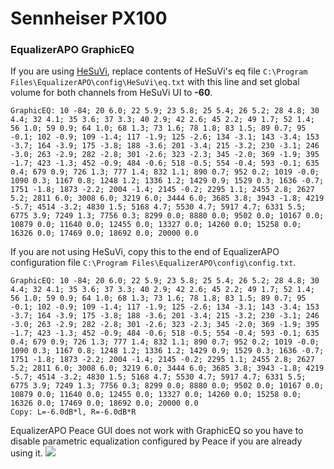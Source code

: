 # Sennheiser PX100
### EqualizerAPO GraphicEQ
If you are using [HeSuVi](https://sourceforge.net/projects/hesuvi/), replace contents of HeSuVi's eq file `C:\Program Files\EqualizerAPO\config\HeSuVi\eq.txt` with this line and set global volume for both channels from HeSuVi UI to **-60**.
```
GraphicEQ: 10 -84; 20 6.0; 22 5.9; 23 5.8; 25 5.4; 26 5.2; 28 4.8; 30 4.4; 32 4.1; 35 3.6; 37 3.3; 40 2.9; 42 2.6; 45 2.2; 49 1.7; 52 1.4; 56 1.0; 59 0.9; 64 1.0; 68 1.3; 73 1.6; 78 1.8; 83 1.5; 89 0.7; 95 -0.1; 102 -0.9; 109 -1.4; 117 -1.9; 125 -2.6; 134 -3.1; 143 -3.4; 153 -3.7; 164 -3.9; 175 -3.8; 188 -3.6; 201 -3.4; 215 -3.2; 230 -3.1; 246 -3.0; 263 -2.9; 282 -2.8; 301 -2.6; 323 -2.3; 345 -2.0; 369 -1.9; 395 -1.7; 423 -1.3; 452 -0.9; 484 -0.6; 518 -0.5; 554 -0.4; 593 -0.1; 635 0.4; 679 0.9; 726 1.3; 777 1.4; 832 1.1; 890 0.7; 952 0.2; 1019 -0.0; 1090 0.3; 1167 0.8; 1248 1.2; 1336 1.2; 1429 0.9; 1529 0.3; 1636 -0.7; 1751 -1.8; 1873 -2.2; 2004 -1.4; 2145 -0.2; 2295 1.1; 2455 2.8; 2627 5.2; 2811 6.0; 3008 6.0; 3219 6.0; 3444 6.0; 3685 3.8; 3943 -1.8; 4219 -5.7; 4514 -3.2; 4830 1.5; 5168 4.7; 5530 4.7; 5917 4.7; 6331 5.5; 6775 3.9; 7249 1.3; 7756 0.3; 8299 0.0; 8880 0.0; 9502 0.0; 10167 0.0; 10879 0.0; 11640 0.0; 12455 0.0; 13327 0.0; 14260 0.0; 15258 0.0; 16326 0.0; 17469 0.0; 18692 0.0; 20000 0.0
```
If you are not using HeSuVi, copy this to the end of EqualizerAPO configuration file `C:\Program Files\EqualizerAPO\config\config.txt`.
```
GraphicEQ: 10 -84; 20 6.0; 22 5.9; 23 5.8; 25 5.4; 26 5.2; 28 4.8; 30 4.4; 32 4.1; 35 3.6; 37 3.3; 40 2.9; 42 2.6; 45 2.2; 49 1.7; 52 1.4; 56 1.0; 59 0.9; 64 1.0; 68 1.3; 73 1.6; 78 1.8; 83 1.5; 89 0.7; 95 -0.1; 102 -0.9; 109 -1.4; 117 -1.9; 125 -2.6; 134 -3.1; 143 -3.4; 153 -3.7; 164 -3.9; 175 -3.8; 188 -3.6; 201 -3.4; 215 -3.2; 230 -3.1; 246 -3.0; 263 -2.9; 282 -2.8; 301 -2.6; 323 -2.3; 345 -2.0; 369 -1.9; 395 -1.7; 423 -1.3; 452 -0.9; 484 -0.6; 518 -0.5; 554 -0.4; 593 -0.1; 635 0.4; 679 0.9; 726 1.3; 777 1.4; 832 1.1; 890 0.7; 952 0.2; 1019 -0.0; 1090 0.3; 1167 0.8; 1248 1.2; 1336 1.2; 1429 0.9; 1529 0.3; 1636 -0.7; 1751 -1.8; 1873 -2.2; 2004 -1.4; 2145 -0.2; 2295 1.1; 2455 2.8; 2627 5.2; 2811 6.0; 3008 6.0; 3219 6.0; 3444 6.0; 3685 3.8; 3943 -1.8; 4219 -5.7; 4514 -3.2; 4830 1.5; 5168 4.7; 5530 4.7; 5917 4.7; 6331 5.5; 6775 3.9; 7249 1.3; 7756 0.3; 8299 0.0; 8880 0.0; 9502 0.0; 10167 0.0; 10879 0.0; 11640 0.0; 12455 0.0; 13327 0.0; 14260 0.0; 15258 0.0; 16326 0.0; 17469 0.0; 18692 0.0; 20000 0.0
Copy: L=-6.0dB*l, R=-6.0dB*R
```
EqualizerAPO Peace GUI does not work with GraphicEQ so you have to disable parametric equalization configured by Peace if you are already using it.
![](https://raw.githubusercontent.com/jaakkopasanen/AutoEq/master/results/Sonoma%20Model%20One/innerfidelity/onear/Sennheiser%20PX100/Sennheiser%20PX100.png)
